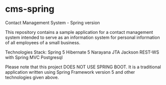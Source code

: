 # cms-spring
Contact Management System - Spring version

This repository contains a sample application for a contact management system intended to serve as an information system for personal information of all employees of a small business.

Technologies Stack:
Spring 5
Hibernate 5
Narayana JTA
Jackson
REST-WS with Spring MVC
Postgresql

Please note that this project DOES NOT USE SPRING BOOT. It is a traditional application written using Spring Framework version 5 and other technologies given above.
